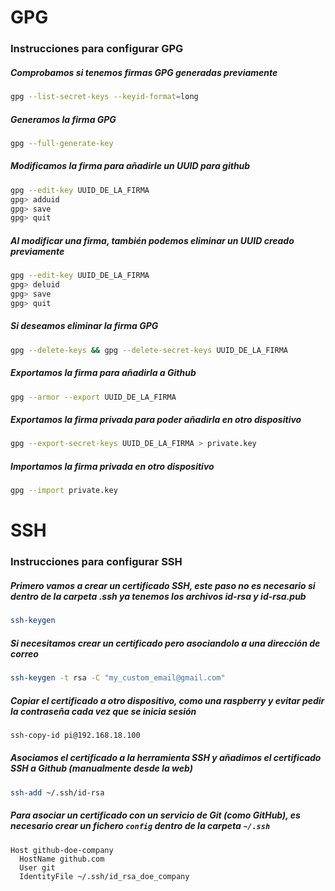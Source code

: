 # GPG

### Instrucciones para configurar GPG

##### Comprobamos si tenemos firmas GPG generadas previamente

```bash
gpg --list-secret-keys --keyid-format=long
```

##### Generamos la firma GPG

```bash
gpg --full-generate-key
```

##### Modificamos la firma para añadirle un UUID para github

```bash
gpg --edit-key UUID_DE_LA_FIRMA
gpg> adduid
gpg> save
gpg> quit
```

##### Al modificar una firma, también podemos eliminar un UUID creado previamente

```bash
gpg --edit-key UUID_DE_LA_FIRMA
gpg> deluid
gpg> save
gpg> quit
```

##### Si deseamos eliminar la firma GPG

```bash
gpg --delete-keys && gpg --delete-secret-keys UUID_DE_LA_FIRMA
```

##### Exportamos la firma para añadirla a Github

```bash
gpg --armor --export UUID_DE_LA_FIRMA
```

##### Exportamos la firma privada para poder añadirla en otro dispositivo

```bash
gpg --export-secret-keys UUID_DE_LA_FIRMA > private.key
```

##### Importamos la firma privada en otro dispositivo

```bash
gpg --import private.key
```

# SSH

### Instrucciones para configurar SSH

##### Primero vamos a crear un certificado SSH, este paso no es necesario si dentro de la carpeta .ssh ya tenemos los archivos id-rsa y id-rsa.pub

```bash
ssh-keygen
```

##### Si necesitamos crear un certificado pero asociandolo a una dirección de correo

```bash
ssh-keygen -t rsa -C "my_custom_email@gmail.com"
```

##### Copiar el certificado a otro dispositivo, como una raspberry y evitar pedir la contraseña cada vez que se inicia sesión

```bash
ssh-copy-id pi@192.168.18.100
```

##### Asociamos el certificado a la herramienta SSH y añadimos el certificado SSH a Github (manualmente desde la web)

```bash
ssh-add ~/.ssh/id-rsa
```

##### Para asociar un certificado con un servicio de Git (como GitHub), es necesario crear un fichero `config` dentro de la carpeta `~/.ssh`

```
Host github-doe-company
  HostName github.com
  User git
  IdentityFile ~/.ssh/id_rsa_doe_company
```
